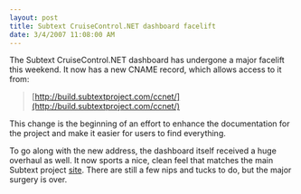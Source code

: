 ```yaml
---
layout: post
title: Subtext CruiseControl.NET dashboard facelift
date: 3/4/2007 11:08:00 AM
---
```


The Subtext CruiseControl.NET dashboard has undergone a major facelift this weekend. It now has a new CNAME record, which allows access to it from:

> [http://build.subtextproject.com/ccnet/](http://build.subtextproject.com/ccnet/)

This change is the beginning of an effort to enhance the documentation for the project and make it easier for users to find everything.

To go along with the new address, the dashboard itself received a huge overhaul as well. It now sports a nice, clean feel that matches the main Subtext project [site](http://www.subtextproject.com/). There are still a few nips and tucks to do, but the major surgery is over.
